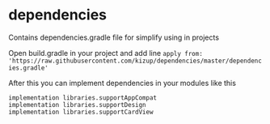 # dependencies
Contains dependencies.gradle file for simplify using in projects

Open build.gradle in your project and add line `apply from: 'https://raw.githubusercontent.com/kizup/dependencies/master/dependencies.gradle'`


After this you can implement dependencies in your modules like this

```
implementation libraries.supportAppCompat
implementation libraries.supportDesign   
implementation libraries.supportCardView
```
